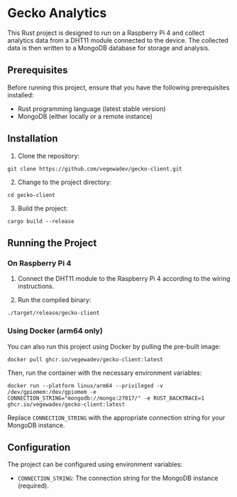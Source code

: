 # Gecko Analytics

This Rust project is designed to run on a Raspberry Pi 4 and collect analytics data from a DHT11 module connected to the device. The collected data is then written to a MongoDB database for storage and analysis.

## Prerequisites

Before running this project, ensure that you have the following prerequisites installed:

- Rust programming language (latest stable version)
- MongoDB (either locally or a remote instance)

## Installation

1. Clone the repository:

```
git clone https://github.com/vegewadev/gecko-client.git
```

2. Change to the project directory:

```
cd gecko-client
```

3. Build the project:

```
cargo build --release
```

## Running the Project

### On Raspberry Pi 4

1. Connect the DHT11 module to the Raspberry Pi 4 according to the wiring instructions.

2. Run the compiled binary:

```
./target/release/gecko-client
```

### Using Docker (arm64 only)

You can also run this project using Docker by pulling the pre-built image:

```
docker pull ghcr.io/vegewadev/gecko-client:latest
```

Then, run the container with the necessary environment variables:

```
docker run --platform linux/arm64 --privileged -v /dev/gpiomem:/dev/gpiomem -e CONNECTION_STRING="mongodb://mongo:27017/" -e RUST_BACKTRACE=1 ghcr.io/vegewadev/gecko-client:latest
```

Replace `CONNECTION_STRING` with the appropriate connection string for your MongoDB instance.

## Configuration

The project can be configured using environment variables:

- `CONNECTION_STRING`: The connection string for the MongoDB instance (required).

